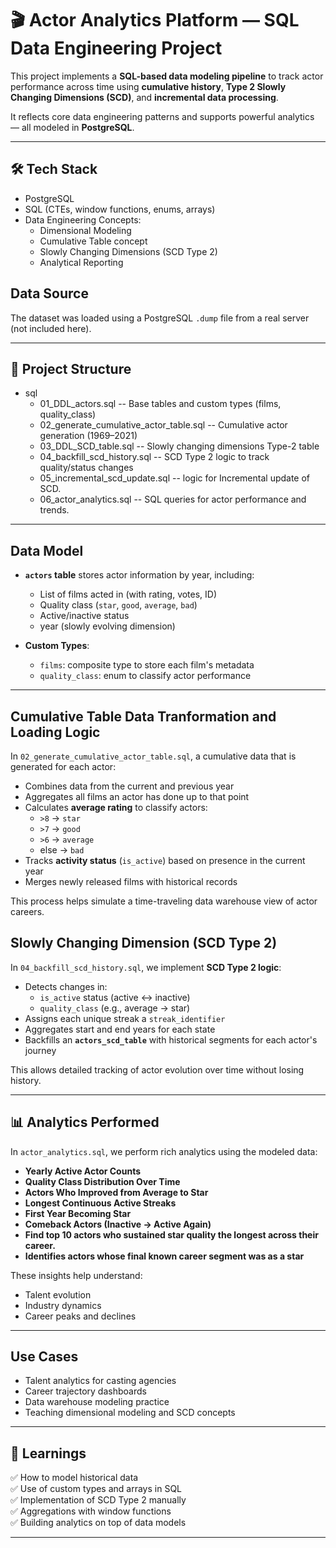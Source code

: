 # 🎬 Actor Analytics Platform — SQL Data Engineering Project

This project implements a **SQL-based data modeling pipeline** to track actor performance across time using **cumulative history**, **Type 2 Slowly Changing Dimensions (SCD)**, and **incremental data processing**.

It reflects core data engineering patterns and supports powerful analytics — all modeled in **PostgreSQL**.

---

## 🛠 Tech Stack

- PostgreSQL
- SQL (CTEs, window functions, enums, arrays)
- Data Engineering Concepts:
  - Dimensional Modeling
  - Cumulative Table concept
  - Slowly Changing Dimensions (SCD Type 2)
  - Analytical Reporting



## Data Source

The dataset was loaded using a PostgreSQL `.dump` file from a real server (not included here).

---


## 📂 Project Structure

- sql
  - 01_DDL_actors.sql -- Base tables and custom types (films, quality_class)
  - 02_generate_cumulative_actor_table.sql -- Cumulative actor generation (1969–2021)
  - 03_DDL_SCD_table.sql -- Slowly changing dimensions Type-2 table
  - 04_backfill_scd_history.sql -- SCD Type 2 logic to track quality/status changes
  - 05_incremental_scd_update.sql -- logic for Incremental update of SCD.
  - 06_actor_analytics.sql -- SQL queries for actor performance and trends.

---

## Data Model

- **`actors` table** stores actor information by year, including:
  - List of films acted in (with rating, votes, ID)
  - Quality class (`star`, `good`, `average`, `bad`)
  - Active/inactive status
  - year (slowly evolving dimension)

- **Custom Types**:
  - `films`: composite type to store each film's metadata
  - `quality_class`: enum to classify actor performance
---

## Cumulative Table Data Tranformation and Loading Logic

In `02_generate_cumulative_actor_table.sql`, a cumulative data that is generated for each actor:

- Combines data from the current and previous year
- Aggregates all films an actor has done up to that point
- Calculates **average rating** to classify actors:
  - `>8` → `star`
  - `>7` → `good`
  - `>6` → `average`
  - else → `bad`
- Tracks **activity status** (`is_active`) based on presence in the current year
- Merges newly released films with historical records

This process helps simulate a time-traveling data warehouse view of actor careers.

## Slowly Changing Dimension (SCD Type 2)

In `04_backfill_scd_history.sql`, we implement **SCD Type 2 logic**:

- Detects changes in:
  - `is_active` status (active ↔ inactive)
  - `quality_class` (e.g., average → star)
- Assigns each unique streak a `streak_identifier`
- Aggregates start and end years for each state
- Backfills an **`actors_scd_table`** with historical segments for each actor's journey

This allows detailed tracking of actor evolution over time without losing history.

---

## 📊 Analytics Performed

In `actor_analytics.sql`, we perform rich analytics using the modeled data:

- **Yearly Active Actor Counts**  
- **Quality Class Distribution Over Time**
- **Actors Who Improved from Average to Star**
- **Longest Continuous Active Streaks**
- **First Year Becoming Star**
- **Comeback Actors (Inactive → Active Again)**
- **Find top 10 actors who sustained star quality the longest across their career.**
- **Identifies actors whose final known career segment was as a star**



These insights help understand:
- Talent evolution
- Industry dynamics
- Career peaks and declines

---

## Use Cases

- Talent analytics for casting agencies
- Career trajectory dashboards
- Data warehouse modeling practice
- Teaching dimensional modeling and SCD concepts

---

## 🧠 Learnings

✅ How to model historical data  
✅ Use of custom types and arrays in SQL  
✅ Implementation of SCD Type 2 manually  
✅ Aggregations with window functions  
✅ Building analytics on top of data models

---
